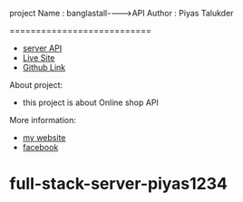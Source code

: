 project Name : banglastall---->API
Author : Piyas Talukder

===========================
- [server API](https://cherry-pie-28611.herokuapp.com/)
- [Live Site](https://bangla-stall.web.app/)
- [Github Link](https://github.com/Porgramming-Hero-web-course/full-stack-server-piyas1234/)


 

About project:
 
- this project is about Online shop API


More information:
- [my website ](http://piyass.com)
- [facebook](https://web.facebook.com/piyastalukderr/)




# full-stack-server-piyas1234
